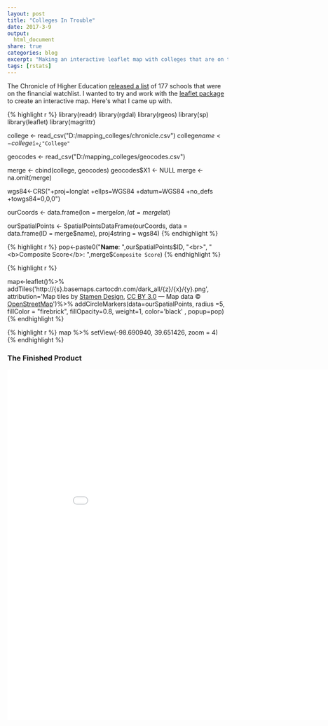 ```yaml
---
layout: post
title: "Colleges In Trouble"
date: 2017-3-9
output:
  html_document
share: true
categories: blog
excerpt: "Making an interactive leaflet map with colleges that are on the financial watchlist"
tags: [rstats]
---
```



The Chronicle of Higher Education [released a list](http://www.chronicle.com/article/177-Private-Colleges-Fail/239436) of 177 schools that were on the financial watchlist. I wanted to try and work with the [leaflet package](https://rstudio.github.io/leaflet/) to create an interactive map. Here's what I came up with. 

{% highlight r %}
library(readr)
library(rgdal)
library(rgeos)
library(sp)
library(leaflet)
library(magrittr)

college <- read_csv("D:/mapping_colleges/chronicle.csv")
college$name <- college$`ï»¿"College"`


geocodes <- read_csv("D:/mapping_colleges/geocodes.csv")

merge <- cbind(college, geocodes)
geocodes$X1 <- NULL
merge <- na.omit(merge)



wgs84<-CRS("+proj=longlat +ellps=WGS84 +datum=WGS84 +no_defs +towgs84=0,0,0")

ourCoords <- data.frame(lon = merge$lon, lat = merge$lat)

ourSpatialPoints <- SpatialPointsDataFrame(ourCoords, data = data.frame(ID = merge$name), proj4string = wgs84)
{% endhighlight %}



{% highlight r %}
pop<-paste0("<b>Name</b>: ",ourSpatialPoints$ID, "<br>",
            "<b>Composite Score</b>: ",merge$`Composite Score`)
{% endhighlight %}




{% highlight r %}

map<-leaflet()%>%
  addTiles('http://{s}.basemaps.cartocdn.com/dark_all/{z}/{x}/{y}.png', attribution='Map tiles by <a href="http://stamen.com">Stamen Design</a>, <a href="http://creativecommons.org/licenses/by/3.0">CC BY 3.0</a> &mdash; Map data &copy; <a href="http://www.openstreetmap.org/copyright">OpenStreetMap</a>')%>%
  addCircleMarkers(data=ourSpatialPoints, radius =5, fillColor = "firebrick", fillOpacity=0.8, weight=1, color='black' , popup=pop)
{% endhighlight %}




{% highlight r %}
map %>% setView(-98.690940, 39.651426, zoom = 4)
{% endhighlight %}


### The Finished Product

<iframe src="//rstudio-pubs-static.s3.amazonaws.com/257221_ae14ca98c8d244f6bbc2fe49d960c870.html"
style="border: none; width: 900px; height: 800px">></iframe>
